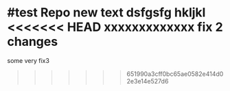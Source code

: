 #test Repo
new text
dsfgsfg
hkljkl
<<<<<<< HEAD
xxxxxxxxxxxxx
fix 2 changes
=======
some very fix3
>>>>>>> 651990a3cff0bc65ae0582e414d02e3e14e527d6
